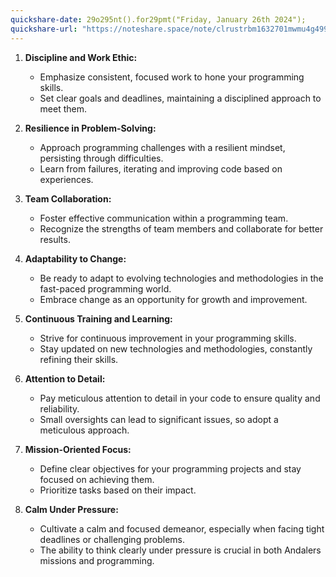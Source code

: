 ```yaml
---
quickshare-date: 29o295nt().for29pmt("Friday, January 26th 2024"); 
quickshare-url: "https://noteshare.space/note/clrustrbm1632701mwmu4g499j#JZrgU/crtpkNox574V/NCYH93uGbWb6eXc89erRW4lw"
---
```

1. **Discipline and Work Ethic:**
   - Emphasize consistent, focused work to hone your programming skills.
   - Set clear goals and deadlines, maintaining a disciplined approach to meet them.

2. **Resilience in Problem-Solving:**
   - Approach programming challenges with a resilient mindset, persisting through difficulties.
   - Learn from failures, iterating and improving code based on experiences.

3. **Team Collaboration:**
   - Foster effective communication within a programming team.
   - Recognize the strengths of team members and collaborate for better results.

4. **Adaptability to Change:**
   - Be ready to adapt to evolving technologies and methodologies in the fast-paced programming world.
   - Embrace change as an opportunity for growth and improvement.

5. **Continuous Training and Learning:**
   - Strive for continuous improvement in your programming skills.
   - Stay updated on new technologies and methodologies, constantly refining their skills.

6. **Attention to Detail:**
   - Pay meticulous attention to detail in your code to ensure quality and reliability.
   - Small oversights can lead to significant issues, so adopt a meticulous approach.

7. **Mission-Oriented Focus:**
   - Define clear objectives for your programming projects and stay focused on achieving them.
   - Prioritize tasks based on their impact.

8. **Calm Under Pressure:**
   - Cultivate a calm and focused demeanor, especially when facing tight deadlines or challenging problems.
   - The ability to think clearly under pressure is crucial in both Andalers missions and programming.
